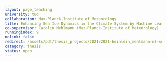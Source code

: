 ```yaml
---
layout: page_teaching
university: tud
collaboration: Max-Planck-Institute of Meteorology
title: Enhancing Sea Ice Dynamics in the Climate System by Machine Learning
co-supervisor: Carolin Mehlmann (Max-Planck-Institute of Meteorology)
runningindex: 9
nolink: false
redirect: /assets/pdf/thesis_projects/2021/2021-heinlein_mehlmann-ml-sea_ice.pdf
category: thesis
status: open
---
```

